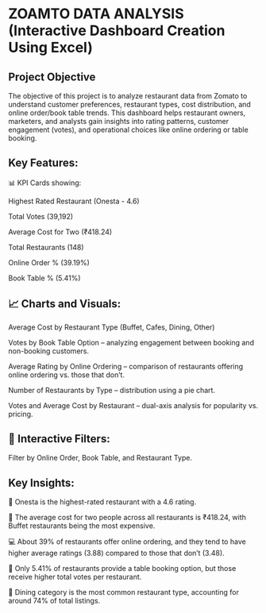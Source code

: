 # ZOAMTO  DATA  ANALYSIS (Interactive Dashboard Creation Using Excel)
## Project Objective
The objective of this project is to analyze restaurant data from Zomato to understand customer preferences, restaurant types, cost distribution, and online order/book table trends.
This dashboard helps restaurant owners, marketers, and analysts gain insights into rating patterns, customer engagement (votes), and operational choices like online ordering or table booking.
## Key Features:

📊 KPI Cards showing:

Highest Rated Restaurant (Onesta - 4.6)

Total Votes (39,192)

Average Cost for Two (₹418.24)

Total Restaurants (148)

Online Order % (39.19%)

Book Table % (5.41%)

## 📈 Charts and Visuals:

 Average Cost by Restaurant Type (Buffet, Cafes, Dining, Other)

Votes by Book Table Option – analyzing engagement between booking and non-booking customers.

Average Rating by Online Ordering – comparison of restaurants offering online ordering vs. those that don’t.

Number of Restaurants by Type – distribution using a pie chart.

Votes and Average Cost by Restaurant – dual-axis analysis for popularity vs. pricing.

## 🧩 Interactive Filters:

Filter by Online Order, Book Table, and Restaurant Type.
## Key Insights:

🍴 Onesta is the highest-rated restaurant with a 4.6 rating.

🧾 The average cost for two people across all restaurants is ₹418.24, with Buffet restaurants being the most expensive.

💻 About 39% of restaurants offer online ordering, and they tend to have higher average ratings (3.88) compared to those that don’t (3.48).

📅 Only 5.41% of restaurants provide a table booking option, but those receive higher total votes per restaurant.

🥘 Dining category is the most common restaurant type, accounting for around 74% of total listings.

